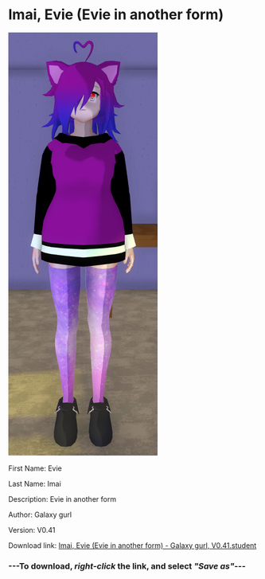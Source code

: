 # Imai, Evie (Evie in another form)

<img src = "https://raw.githubusercontent.com/Arbiter1223/Daigaku-Gurashi-Custom-Students/master/Students/Files/Imai%2C%20Evie%20(Evie%20in%20another%20form).png">

First Name: Evie

Last Name: Imai

Description: Evie in another form

Author: Galaxy gurl

Version: V0.41

Download link: <a href="https://raw.githubusercontent.com/Arbiter1223/Daigaku-Gurashi-Custom-Students/master/Students/Files/Imai%2C%20Evie%20(Evie%20in%20another%20form)%20-%20Galaxy%20gurl%2C%20V0.41.student">Imai, Evie (Evie in another form) - Galaxy gurl, V0.41.student</a>

### ---**To download, _right-click_ the link, and select _"Save as"_**---
